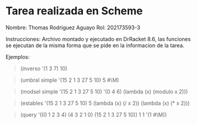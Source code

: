 # Tarea realizada en Scheme

Nombre: Thomas Rodriguez Aguayo
Rol: 202173593-3

Instrucciones: Archivo montado y ejecutado en DrRacket 8.6, las funciones se ejecutan de la misma forma que se pide en la informacion de la tarea.

Ejemplos:

> (inverso '(1 3 7) 10)

> (umbral simple '(15 2 1 3 27 5 10) 5 #\M)

> (modsel simple '(15 2 1 3 27 5 10) '(0 4 6) (lambda (x) (modulo x 2)))

> (estables '(15 2 1 3 27 5 10) 5 (lambda (x) (/ x 2)) (lambda (x) (* x 2)))

> (query '((0 1 2 3 4) (4 3 2 1 0) (15 2 1 3 27 5 10)) 1 1 '(1 #\M))